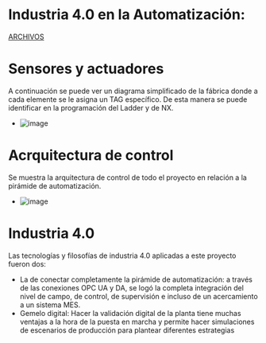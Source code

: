 # Industria 4.0 en la Automatización:

[ARCHIVOS](https://drive.google.com/drive/folders/1YUnDwA5JcfBu2bErReBwxCYy-bW00Ioa?usp=sharing)

# Sensores y actuadores
A continuación se puede ver un diagrama simplificado de la fábrica donde a cada elemente se le asigna un TAG específico. De esta manera se puede identificar en la programación del Ladder y de NX.
* ![image](https://github.com/user-attachments/assets/032d87ee-057c-4483-bdbe-7f462e2c6f1b)

# Acrquitectura de control
Se muestra la arquitectura de control de todo el proyecto en relación a la pirámide de automatización.

* ![image](https://github.com/user-attachments/assets/a197e8f8-1542-4461-8bdf-f4128b83b834)

# Industria 4.0
Las tecnologías y filosofías de industria 4.0 aplicadas a este proyecto fueron dos:
* La de conectar completamente la pirámide de automatización: a través de las conexiones OPC UA y DA, se logó la completa integración del nivel de campo, de control, de supervisión e incluso de un acercamiento a un sistema MES.
* Gemelo digital: Hacer la validación digital de la planta tiene muchas ventajas a la hora de la puesta en marcha y permite hacer simulaciones de escenarios de producción para plantear diferentes estrategias
